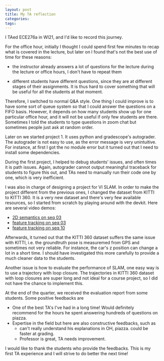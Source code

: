 ```yaml
---
layout: post
title: My TA reflection
categories: 
tags:
---
```


I TAed ECE276a in WI21, and I'd like to record this journey. 

For the office hour, initially I thought I could spend first few minutes to recap what is covered in the lecture, but later on I found that's not the best use of time for these reasons:

- the instructor already answers a lot of questions for the lecture during the lecture or office hours, I don't have to repeat them 

- different students have different questions, since they are at different stages of their assignments. It is thus hard to cover something that will be useful for all the students at that moment. 

Therefore, I switched to normal Q&A style. One thing I could improve is to have some sort of queue system so that I could answer the questions on a FIFO basis. However, it depends on how many students show up for one particular office hour, and it will not be useful if only few students are there. Sometimes I told the students to type questions in zoom chat but sometimes people just ask at random order. 

Later on we started project 1. It uses python and gradescope's autograder. The autograder is not easy to use, as the error message is very unintuitive. For instance, at first I got the no module error but it turned out that I need to install some dependencies. 

During the first project, I helped to debug students' issues, and often times it is path issues. Again, autograder cannot output meaningful traceback for students to figure this out, and TAs need to manually run their code one by one, which is very inefficient. 
 
I was also in charge of designing a project for VI SLAM. In order to make the project different from the previous ones, I changed the dataset from KITTI to KITTI 360. It is a very new dataset and there's very few available resources, so I started from scratch by playing around with the devkit. Here are several video demos:

- [2D semantics on seq 03](https://youtu.be/SeIWZoK4KoY)
- [feature tracking on seq 03](https://youtu.be/_3sxr7jiRXc)
- [feature tracking on seq 10](https://youtu.be/HJ_ZYQsra1s)

Afterwards, it turned out that the KITTI 360 dataset suffers the same issue with KITTI, i.e. the groundtruth pose is measuremed from GPS and sometimes not very reliable. For instance, the car's z position can change a lot in a short time. I should have investigated this more carefully to provide a much cleaner data to the students. 

Another issue is how to evaluate the performance of SLAM, one easy way is to use a trajectory with loop closure. The trajectories in KITTI 360 dataset with loop closures are super long and not ideal for a course project, so I did not have the chance to implement this. 

At the end of the quarter, we received the evaluation report from some students. Some positive feedbacks are 
- One of the best TA's I've had in a long time! Would definitely recommend for the hours he spent answering hundreds of questions on piazza.
- Expertise in the field but here are also constructive feedbacks, such as 
   - can't really understand his explanations in OH, piazza. could be faster at grading.
   - Professor is great, TA needs improvement.

I would like to thank the students who provide the feedbacks. This is my first TA experience and I will strive to do better the next time! 
